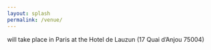 ```yaml
---
layout: splash
permalink: /venue/
---
```

will take place in Paris at the Hotel de Lauzun (17 Quai d’Anjou 75004)
